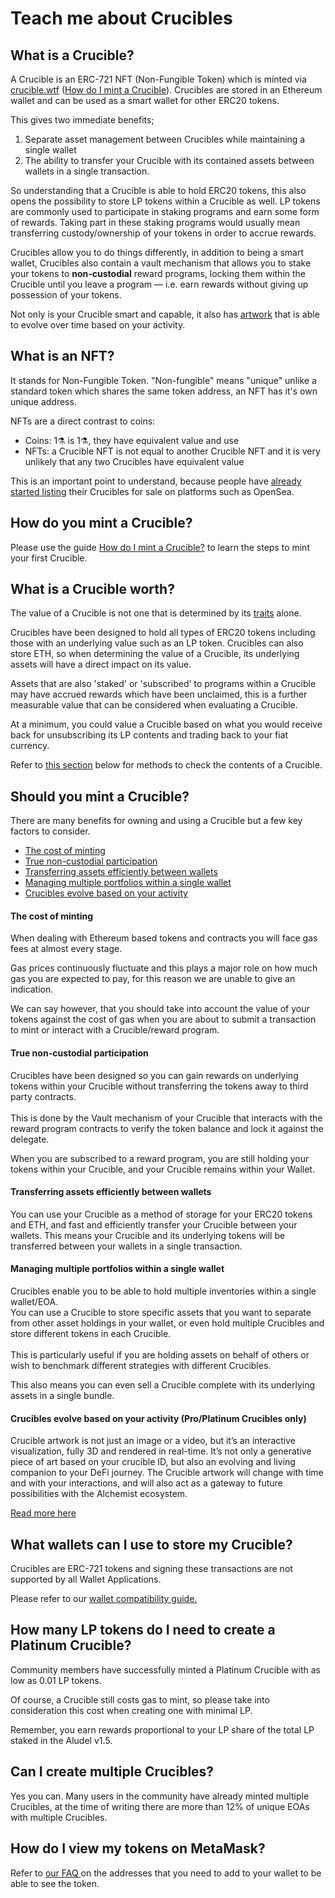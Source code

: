 # Teach me about Crucibles

## What is a Crucible?

A Crucible is an ERC-721 NFT (Non-Fungible Token) which is minted via [crucible.wtf](https://crucible.wtf) ([How do I mint a Crucible](guides-1/how-do-i-mint-a-crucible.md)). Crucibles are stored in an Ethereum wallet and can be used as a smart wallet for other ERC20 tokens.

This gives two immediate benefits;

1. &#x20;Separate asset management between Crucibles while maintaining a single wallet
2. The ability to transfer your Crucible with its contained assets between wallets in a single transaction.

So understanding that a Crucible is able to hold ERC20 tokens, this also opens the possibility to store LP tokens within a Crucible as well. LP tokens are commonly used to participate in staking programs and earn some form of rewards. Taking part in these staking programs would usually mean transferring custody/ownership of your tokens in order to accrue rewards.

Crucibles allow you to do things differently, in addition to being a smart wallet, Crucibles also contain a vault mechanism that allows you to stake your tokens to **non-custodial** reward programs, locking them within the Crucible until you leave a program — i.e. earn rewards without giving up possession of your tokens.

Not only is your Crucible smart and capable, it also has [artwork](guides-1/artwork-of-the-crucible.md) that is able to evolve over time based on your activity.

## What is an NFT?

It stands for Non-Fungible Token. "Non-fungible" means "unique" unlike a standard token which shares the same token address, an NFT has it's own unique address.

NFTs are a direct contrast to coins:

* Coins: 1⚗️ is 1⚗️, they have equivalent value and use
* NFTs: a Crucible NFT is not equal to another Crucible NFT and it is very unlikely that any two Crucibles have equivalent value

This is an important point to understand, because people have [already started listing](https://opensea.io/collection/alchemist-crucible-v1) their Crucibles for sale on platforms such as OpenSea.

## How do you mint a Crucible?

Please use the guide [How do I mint a Crucible?](guides-1/how-do-i-mint-a-crucible.md) to learn the steps to mint your first Crucible.

## What is a Crucible worth?

The value of a Crucible is not one that is determined by its [traits](guides-1/artwork-of-the-crucible.md) alone.

Crucibles have been designed to hold all types of ERC20 tokens including those with an underlying value such as an LP token. Crucibles can also store ETH, so when determining the value of a Crucible, its underlying assets will have a direct impact on its value.

Assets that are also 'staked' or 'subscribed' to programs within a Crucible may have accrued rewards which have been unclaimed, this is a further measurable value that can be considered when evaluating a Crucible.

At a minimum, you could value a Crucible based on what you would receive back for unsubscribing its LP contents and trading back to your fiat currency.

Refer to [this section](guides-1/what-can-i-do-with-my-new-crucible.md#checking-how-much-lp-youve-subscribed-to-your-crucible) below for methods to check the contents of a Crucible.

## Should you mint a Crucible?

There are many benefits for owning and using a Crucible but a few key factors to consider.

* [The cost of minting](./#the-cost-of-minting)
* [True non-custodial participation](./#true-non-custodial-participation)
* [Transferring assets efficiently between wallets](./#transferring-assets-efficiently-between-wallets)
* [Managing multiple portfolios within a single wallet](./#managing-multiple-portfolios-within-a-single-wallet)
* [Crucibles evolve based on your activity](./#crucibles-evolve-based-on-your-activity)

#### The cost of minting

When dealing with Ethereum based tokens and contracts you will face gas fees at almost every stage.&#x20;

Gas prices continuously fluctuate and this plays a major role on how much gas you are expected to pay, for this reason we are unable to give an indication.

We can say however, that you should take into account the value of your tokens against the cost of gas when you are about to submit a transaction to mint or interact with a Crucible/reward program.

#### True non-custodial participation

Crucibles have been designed so you can gain rewards on underlying tokens within your Crucible without transferring the tokens away to third party contracts.\
\
This is done by the Vault mechanism of your Crucible that interacts with the reward program contracts to verify the token balance and lock it against the delegate.

When you are subscribed to a reward program, you are still holding your tokens within your Crucible, and your Crucible remains within your Wallet.

#### Transferring assets efficiently between wallets

You can use your Crucible as a method of storage for your ERC20 tokens and ETH, and fast and efficiently transfer your Crucible between your wallets. This means your Crucible and its underlying tokens will be transferred between your wallets in a single transaction.

#### Managing multiple portfolios within a single wallet

Crucibles enable you to be able to hold multiple inventories within a single wallet/EOA. \
You can use a Crucible to store specific assets that you want to separate from other asset holdings in your wallet, or even hold multiple Crucibles and store different tokens in each Crucible.\
\
This is particularly useful if you are holding assets on behalf of others or wish to benchmark different strategies with different Crucibles.

This also means you can even sell a Crucible complete with its underlying assets in a single bundle.

#### Crucibles evolve based on your activity (Pro/Platinum Crucibles only)

Crucible artwork is not just an image or a video, but it’s an interactive visualization, fully 3D and rendered in real-time. It’s not only a generative piece of art based on your crucible ID, but also an evolving and living companion to your DeFi journey. The Crucible artwork will change with time and with your interactions, and will also act as a gateway to future possibilities with the Alchemist ecosystem.

[Read more here](guides-1/artwork-of-the-crucible.md)

## What wallets can I use to store my Crucible?

Crucibles are ERC-721 tokens and signing these transactions are not supported by all Wallet Applications.&#x20;

Please refer to our [wallet compatibility guide.](wallet-compatibility.md)

## How many LP tokens do I need to create a Platinum Crucible?

Community members have successfully minted a Platinum Crucible with as low as 0.01 LP tokens.

Of course, a Crucible still costs gas to mint, so please take into consideration this cost when creating one with minimal LP.

Remember, you earn rewards proportional to your LP share of the total LP staked in the Aludel v1.5.

## Can I create multiple Crucibles?

Yes you can. Many users in the community have already minted multiple Crucibles, at the time of writing there are more than 12% of unique EOAs with multiple Crucibles.

## How do I view my tokens on MetaMask?

Refer to [our FAQ ](https://app.gitbook.com/@alchemist-docs/s/crucible/frequently-asked-questions)on the addresses that you need to add to your wallet to be able to see the token.
